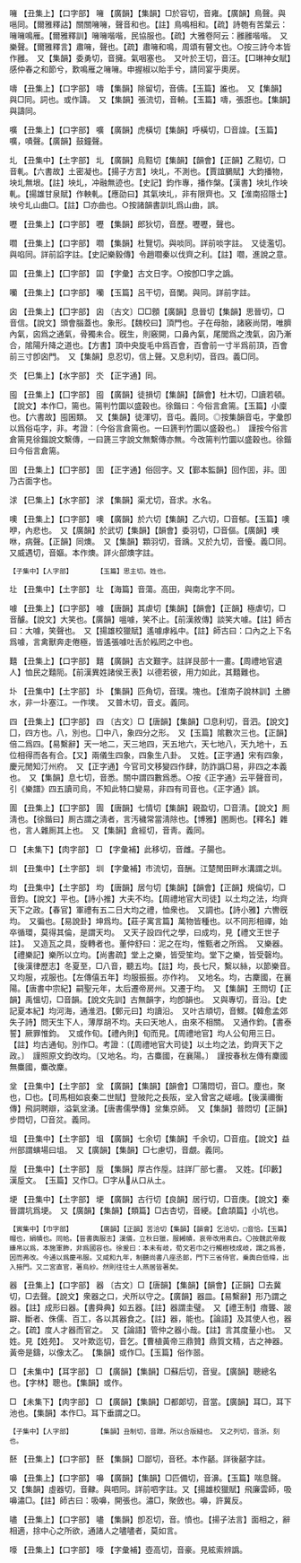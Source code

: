 <!-- { "loadSidebar": true } -->
噰	【丑集上】【口字部】	噰	【廣韻】【集韻】□於容切，音雍。【廣韻】鳥聲。與嗈同。【爾雅釋詁】關關噰噰，聲音和也。【註】鳥鳴相和。【疏】詩匏有苦葉云：噰噰鳴雁。【爾雅釋訓】噰噰喈喈，民協服也。【疏】大雅卷阿云：雝雝喈喈。　又樂聲。【爾雅釋言】肅噰，聲也。【疏】肅噰和鳴，周頌有瞽文也。○按三詩今本皆作雝。　又【集韻】委勇切，音擁。氣咽塞也。　又叶於王切，音汪。【□琳神女賦】感仲春之和節兮，歎鳴雁之噰噰。申握椒以貽手兮，請同宴乎奧房。

嚋	【丑集上】【口字部】	嚋	【集韻】除留切，音儔。【玉篇】誰也。　又【集韻】與□同。詞也。或作譸。　又【集韻】張流切，音輈。【玉篇】嚋，張誑也。【集韻】與譸同。

嚝	【丑集上】【口字部】	嚝	【廣韻】虎橫切【集韻】呼橫切，□音諻。【玉篇】嚝，嘖聲。【廣韻】鼓鐘聲。

圠	【丑集中】【土字部】	圠	【廣韻】烏黠切【集韻】【韻會】【正韻】乙黠切，□音軋。【六書故】土密凝也。【揚子方言】坱圠，不測也。【賈誼鵩賦】大鈞播物，坱圠無垠。【註】坱圠，冲融無迹也。【史記】鈞作專，播作槃。【漢書】坱圠作坱軋。【揚雄甘泉賦】作軮軋。【應劭曰】其氣坱圠，非有限齊也。又【淮南招隱士】坱兮圠山曲□。【註】□亦曲也。○按諸韻書訓圠爲山曲，誤。

嚦	【丑集上】【口字部】	嚦	【集韻】郎狄切，音歷。嚦嚦，聲也。

嚪	【丑集上】【口字部】	嚪	【集韻】杜覽切。與啖同。詳前啖字註。　又徒濫切。與啗同。詳前諂字註。【史記樂毅傳】令趙嚪秦以伐齊之利。【註】嚪，進說之意。

囸	【丑集上】【囗字部】	囸	【字彙】古文日字。○按卽□字之譌。

囒	【丑集上】【口字部】	囒	【玉篇】呂干切，音闌。與同。詳前字註。

囟	【丑集上】【囗字部】	囟	〔古文〕□□顖【廣韻】息晉切【集韻】思晉切，□音信。【說文】頭會腦蓋也。象形。【魏校曰】頂門也。子在母胎，諸竅尚閉，唯臍內氣，囟爲之通氣，骨獨未合。旣生，則竅開，口鼻內氣，尾閭爲之洩氣，囟乃漸合，隂陽升降之道也。【方書】頂中央旋毛中爲百會，百會前一寸半爲前頂，百會前三寸卽囟門。　又【集韻】息忍切，信上聲。又息利切，音四。義□同。

氼	【巳集上】【水字部】	氼	【正字通】同。

囤	【丑集上】【囗字部】	囤	【廣韻】徒損切【集韻】【韻會】杜木切，□讀若頓。【說文】本作□，篅也。篅判竹圜以盛穀也。徐鍇曰：今俗言倉篅。【玉篇】小廩也。【六書故】囤囷類。　又【集韻】徒渾切，音屯。義同。◎按集韻音屯，字彙卽以爲俗屯字，非。考證：〔今俗言倉篅也。一曰篪判竹圜以盛穀也。〕　謹按今俗言倉篅見徐鍇說文繫傳，一曰篪三字說文無繫傳亦無。今改篅判竹圜以盛穀也。徐鍇曰今俗言倉篅。 

囬	【丑集上】【囗字部】	囬	【正字通】俗回字。又【鄞本監韻】回作囬，非。囬乃古面字也。

浗	【巳集上】【水字部】	浗	【集韻】渠尤切，音求。水名。

噢	【丑集上】【口字部】	噢	【廣韻】於六切【集韻】乙六切，□音郁。【玉篇】噢咿，內悲也。　又【廣韻】於武切【集韻】【韻會】委羽切，□音傴。【廣韻】噢咻，病聲。【正韻】同燠。　又【集韻】顆羽切，音踽。又於九切，音懮。義□同。　又威遇切，音嫗。本作燠。詳火部燠字註。

	【子集中】【人字部】		【玉篇】思主切。姓也。

圵	【丑集中】【土字部】	圵	【海篇】音蕩。高田，與南北字不同。

噱	【丑集上】【口字部】	噱	【唐韻】其虐切【集韻】【韻會】【正韻】極虐切，□音醵。【說文】大笑也。【廣韻】嗢噱，笑不止。【前漢敘傳】談笑大噱。【註】師古曰：大噱，笑聲也。　又【揚雄校獵賦】遙噱虖紭中。【註】師古曰：口內之上下名爲噱，言禽獸奔走倦極，皆遙張噱吐舌於紭罔之中也。

囏	【丑集上】【口字部】	囏	【廣韻】古文艱字。註詳艮部十一畫。【周禮地官遺人】恤民之囏阨。【前漢異姓諸侯王表】以德若彼，用力如此，其囏難也。

圤	【丑集中】【土字部】	圤	【集韻】匹角切，音璞。塊也。【淮南子說林訓】土勝水，非一圤塞江。一作墣。　又普木切，音攴。義同。

四	【丑集上】【囗字部】	四	〔古文〕□【唐韻】【集韻】□息利切，音泗。【說文】囗，四方也。八，別也。囗中八，象四分之形。　又【玉篇】隂數次三也。【正韻】倍二爲四。【易繫辭】天一地二，天三地四，天五地六，天七地八，天九地十，五位相得而各有合。【又】兩儀生四象，四象生八卦。　又姓。【正字通】宋有四象，慶元閒知汀州府。　又【正字通】今官司文移變四作肆，防詐譌□易，非四之本義也。　又【集韻】息七切，音悉。關中謂四數爲悉。○按《正字通》云平聲音司，引《樂譜》四五讀司烏，不知此特口變易，非四有司音也。《正字通》誤。

圊	【丑集上】【囗字部】	圊	【唐韻】七情切【集韻】親盈切，□音淸。【說文】厠淸也。【徐鍇曰】厠古謂之淸者，言汚穢常當淸除也。【博雅】圂厠也。【釋名】雜也，言人雜厠其上也。　又【集韻】倉經切，音靑。義同。

□	【未集下】【肉字部】	□	【字彙補】此移切，音雌。子腸也。

圳	【丑集中】【土字部】	圳	【字彙補】市流切，音酬。江楚閒田畔水溝謂之圳。

均	【丑集中】【土字部】	均	【唐韻】居勻切【集韻】【韻會】【正韻】規倫切，□音鈞。【說文】平也。【詩小推】大夫不均。【周禮地官大司徒】以土均之法，均齊天下之政。【春官】軍禮有五二日大均之禮，恤衆也。　又調也。【詩小雅】六轡旣均。　又徧也。【易說卦】坤爲均。【莊子寓言篇】萬物皆種也。以不同形相禪，始卒循環，莫得其倫，是謂天均。　又天子設四代之學，曰成均，見【禮文王世子註】。　又造瓦之具，旋轉者也。董仲舒曰：泥之在均，惟甄者之所爲。　又樂器。【禮樂記】樂所以立均。【尚書疏】堂上之樂，皆受笙均。堂下之樂，皆受磬均。【後漢律歷志】冬夏至，□八音，聽五均。【註】均，長七尺，繫以絲，以節樂音。　又均服，戎服也。【左傳僖五年】均服振振。亦作袀。　又地名。均，古麇國，在襄陽。【唐書中宗紀】嗣聖元年，太后遷帝房州。又遷于均。　又【集韻】王問切【正韻】禹慍切，□音韻。【說文先訓】古無韻字，均卽韻也。　又與專切，音沿。【史記夏本紀】均河海，通淮泗。【鄭元曰】均讀沿。　又叶古頑切，音鰥。【韓愈孟郊失子詩】問天生下人，薄厚胡不均。夫曰天地人，由來不相關。　又通作鈞。【書泰誓】厥罪惟鈞。　又或作旬。【禮內則】旬而見。【周禮地官】均人公旬用三日。【註】均古通旬。別作□。考證：〔【周禮地官大司徒】以土均之法，鈞齊天下之政。〕　謹照原文鈞改均。〔又地名。均，古麋國，在襄陽。〕　謹按春秋左傳有麇國無麋國，麋改麇。 

坌	【丑集中】【土字部】	坌	【廣韻】【集韻】【韻會】□蒲悶切，音□。塵也，聚也，□也。【司馬相如哀秦二世賦】登陂陀之長阪，坌入曾宮之嵯峨。【後漢禰衡傳】飛詞聘辯，溢氣坌湧。【唐書儒學傳】坌集京師。　又【集韻】普悶切【正韻】步悶切，□音炃。義同。

坥	【丑集中】【土字部】	坥	【廣韻】七余切【集韻】千余切，□音疽。【說文】益州部謂螾場曰坥。　又【廣韻】【集韻】□七慮切，音覷。義同。

垕	【丑集中】【土字部】	垕	【集韻】厚古作垕。註詳厂部七畫。　又姓。【印藪】漢垕文。　【玉篇】又作□。□字从从口从土。

埂	【丑集中】【土字部】	埂	【廣韻】古行切【良韻】居行切，□音庚。【說文】秦晉謂坑爲埂。　又【廣韻】【集韻】【類篇】□古杏切，音綆。【倉頡篇】小坑也。

	【寅集中】【巾字部】		【廣韻】【正韻】苦洽切【集韻】【韻會】乞洽切，□音恰。【玉篇】帽也，絹幘也。同帢。【晉書輿服志】漢儀，立秋日獵，服緗幘，哀帝改用素白。〇按魏武帝裁縑帛以爲，本施軍飾，非爲國容也。徐爰曰：本未有岐，荀文若巾之行觸樹枝成岐，謂之爲善，因而弗改。今通以爲慶弔服。又咸和九年，制聽尚書八座丞郞，門下三省侍官，乗輿白低幃，出入掖門。又二宮直官，著烏紗。然則往往士人燕居皆著矣。

器	【丑集上】【口字部】	器	〔古文〕□【唐韻】【集韻】【韻會】【正韻】□去冀切，□去聲。【說文】衆器之口，犬所以守之。【廣韻】器皿。【易繫辭】形乃謂之器。【註】成形曰器。【書舜典】如五器。【註】器謂圭璧。　又【禮王制】瘖聾、跛躃、斷者、侏儒、百工，各以其器食之。【註】器，能也。【論語】及其使人也，器之。【疏】度人才器而官之。　又【論語】管仲之器小哉。【註】言其度量小也。　又姓。見【姓苑】。　又叶欺迄切，音乞。【曹植黃帝三鼎贊】鼎質文精，古之神器。黃帝是鑄，以像太乙。　【集韻】或作□。【玉篇】俗作噐。

□	【未集中】【耳字部】	□	【廣韻】【集韻】□蘇后切，音叟。【廣韻】聰總名也。【字林】聰也。【集韻】或作。

□	【未集下】【肉字部】	□	【廣韻】【集韻】□都郞切，音當。【廣韻】耳□，耳下池也。【集韻】本作□。耳下垂謂之□。

	【子集中】【人字部】		【集韻】丑制切，音跇。所以合版縫也。　又之列切，音浙。刻也。

噽	【丑集上】【口字部】	噽	【集韻】□鄙切，音秠。本作嚭。詳後嚭字註。

嚊	【丑集上】【口字部】	嚊	【廣韻】【集韻】□匹備切，音濞。【玉篇】喘息聲。　又【集韻】虛器切，音齂。與呬同。詳前呬字註。又【揚雄校獵賦】飛廉雲師，吸嚊潚□。【註】師古曰：吸嚊，開張也。潚□，聚斂也。嚊，許冀反。

嚍	【丑集上】【口字部】	嚍	【集韻】卽忍切，音。憤也。【揚子法言】面相之，辭相適，捈中心之所欲，通諸人之嚍嚍者，莫如言。

嚎	【丑集上】【口字部】	嚎	【字彙補】壺高切，音豪。見絃索辨譌。

